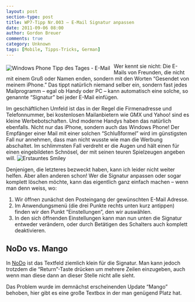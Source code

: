 ```yaml
---
layout: post
section-type: post
title: WP7-Tipp Nr.003 – E-Mail Signatur anpassen
date: 2011-09-06 08:00
author: Gordon Breuer
comments: true
category: Unknown
tags: [Mobile, Tipps-Tricks, German]
---
```

<p><img style="margin: 5px 10px 10px 0px; float: left" alt="Windows Phone Tipp des Tages - E-Mail" src="http://anheledirwp.blob.core.windows.net/wordpress/2011/09/mail.png" /></p>  <p>Wer kennt sie nicht: Die E-Mails von Freunden, die nicht mit einem Gruß oder Namen enden, sondern mit den Worten “Gesendet von meinem iPhone.” Das tippt natürlich niemand selber ein, sondern fast jedes Mailprogramm – egal ob Handy oder PC – kann automatisch eine solche, so genannte “Signatur” bei jeder E-Mail einfügen.</p>  <p>Im geschäftlichen Umfeld ist das in der Regel die Firmenadresse und Telefonnummer, bei kostenlosen Mailanbietern wie GMX und Yahoo! sind es kleine Werbebotschaften. Und moderne Handys haben das natürlich ebenfalls. Nicht nur das iPhone, sondern auch das Windows Phone! Der Empfänger einer Mail mit einer solchen “Schlußformel” wird im günstigsten Fall nur annehmen, dass man nicht wusste wie man die Werbung abschaltet. Im schlimmsten Fall verdreht er die Augen und hält einen für einen eingebildeten Schnösel, der mit seinen teuren Spielzeugen angeben will. <img style="border-bottom-style: none; border-left-style: none; border-top-style: none; border-right-style: none" class="wlEmoticon wlEmoticon-surprisedsmile" alt="Erstauntes Smiley" src="http://anheledirwp.blob.core.windows.net/wordpress/2011/09/wlEmoticon-surprisedsmile.png" /></p>  <p>Denjenigen, die letzteres bezweckt haben, kann ich leider nicht weiter helfen. Aber allen anderen schon! Wer die Signatur anpassen oder sogar komplett löschen möchte, kann das eigentlich ganz einfach machen – wenn man denn weiss, wo:</p>  <ol>   <li>Wir öffnen zunächst den Posteingang der gewünschten E-Mail Adresse. </li>    <li>Im Anwendungsmenü (die drei Punkte rechts unten kurz antippen) finden wir den Punkt “Einstellungen”, den wir auswählen. </li>    <li>In den sich öffnenden Einstellungen kann man nun unten die Signatur entweder verändern, oder durch Betätigen des Schalters auch komplett deaktivieren. </li> </ol>  <h2>NoDo vs. Mango</h2>  <p>In <a title="Windows Phone Tipp des Tages #001" href="/post/2011/09/02/WP7-Tipp-001-%E2%80%93-Versionsunterschiede-und-Updates.aspx">NoDo</a> ist das Textfeld ziemlich klein für die Signatur. Man kann jedoch trotzdem die “Return”-Taste drücken um mehrere Zeilen einzugeben, auch wenn man diese dann an dieser Stelle nicht alle sieht.</p>  <p>Das Problem wurde im demnächst erscheinenden Update “Mango” behoben, hier gibt es eine große Textbox in der man genügend Platz hat.</p>

